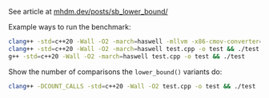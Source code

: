 [//]: # (Copyright 2023 Mihail Dumitrescu mhdm.dev)
[//]: # (Provided under "MIT Licence" terms.)
[//]: # (SPDX-License-Identifier: MIT)

See article at [mhdm.dev/posts/sb\_lower\_bound/](https://mhdm.dev/posts/sb_lower_bound/)

Example ways to run the benchmark:

```sh
clang++ -std=c++20 -Wall -O2 -march=haswell -mllvm -x86-cmov-converter=false test.cpp -o test && ./test
clang++ -std=c++20 -Wall -O2 -march=haswell test.cpp -o test && ./test
g++ -std=c++20 -Wall -O2 -march=haswell test.cpp -o test && ./test
```

Show the number of comparisons the `lower_bound()` variants do:

```sh
clang++ -DCOUNT_CALLS -std=c++20 -Wall -O2 test.cpp -o test && ./test
```
